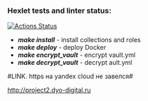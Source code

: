### Hexlet tests and linter status:
[![Actions Status](https://github.com/rrdyo/devops-for-programmers-project-76/workflows/hexlet-check/badge.svg)](https://github.com/rrdyo/devops-for-programmers-project-76/actions)

- ___make install___ - install collections and roles
- ___make deploy___ - deploy Docker
- ___make encrypt_vault___ - encrypt vault.yml
- ___make decrypt_vault___ - decrypt ault.yml

#LINK. https на yandex cloud не завелся#

http://project2.dyo-digital.ru